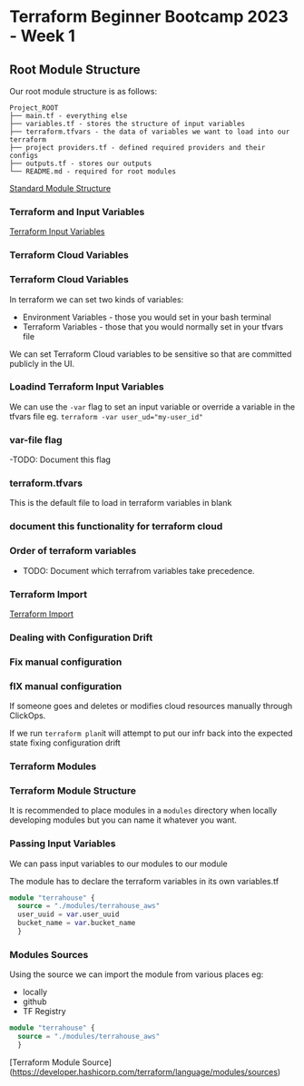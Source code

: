 # Terraform Beginner Bootcamp 2023 - Week 1

## Root Module Structure 

Our root module structure is as follows:

```
Project_ROOT
├── main.tf - everything else
├── variables.tf - stores the structure of input variables
├── terraform.tfvars - the data of variables we want to load into our terraform 
├── project providers.tf - defined required providers and their configs 
├── outputs.tf - stores our outputs
└── README.md - required for root modules
```
  
[Standard Module Structure](https://developer.hashicorp.com/terraform/language/modules/develop/structure)

### Terraform and Input Variables

[Terraform Input Variables](https://developer.hashicorp.com/terraform/language/values/variables)

### Terraform Cloud Variables


### Terraform Cloud Variables 

In terraform we can set two kinds of variables:
- Environment Variables - those you would set in your bash terminal
- Terraform Variables - those that you would normally set in your tfvars file

We can set Terraform Cloud variables to be sensitive so that are committed publicly in the UI. 

### Loadind Terraform Input Variables

We can use the `-var` flag to set an input variable or override a variable in the tfvars file eg. `terraform -var user_ud="my-user_id"`

### var-file flag 

-TODO: Document this flag

### terraform.tfvars

This is the default file to load in terraform variables in blank

### document this functionality for terraform cloud

### Order of terraform variables 

- TODO: Document which terrafrom variables take precedence. 

### Terraform Import 
[Terraform Import](https://developer.hashicorp.com/terraform/cli/import)

### Dealing with Configuration Drift


### Fix manual configuration

### fIX manual configuration

If someone goes and deletes or modifies cloud resources manually through ClickOps. 

If we run `terraform plan`it will attempt to put our infr back into the expected state fixing configuration drift

### Terraform Modules

### Terraform Module Structure

It is recommended to place modules in a `modules` directory when locally developing modules but you can name it whatever you want. 

### Passing Input Variables 
We can pass input variables to our modules to our module

The module has to declare the terraform variables in its own variables.tf

``` tf
module "terrahouse" {
  source = "./modules/terrahouse_aws"
  user_uuid = var.user_uuid
  bucket_name = var.bucket_name
  }
```

### Modules Sources

Using the source we can import the module from various places eg: 
- locally
- github 
- TF Registry

``` tf
module "terrahouse" {
  source = "./modules/terrahouse_aws"
  }
```

[Terraform Module Source] (https://developer.hashicorp.com/terraform/language/modules/sources)